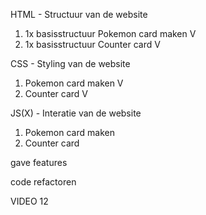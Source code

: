 HTML - Structuur van de website
1. 1x basisstructuur Pokemon card maken V
2. 1x basisstructuur Counter card V

CSS - Styling van de website
1. Pokemon card maken V
2. Counter card V

JS(X) - Interatie van de website
1. Pokemon card maken 
2. Counter card 

gave features

code refactoren 

VIDEO 12